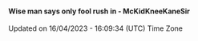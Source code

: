 #### Wise man says only fool rush in - McKidKneeKaneSir
Updated on 16/04/2023 - 16:09:34 (UTC) Time Zone
